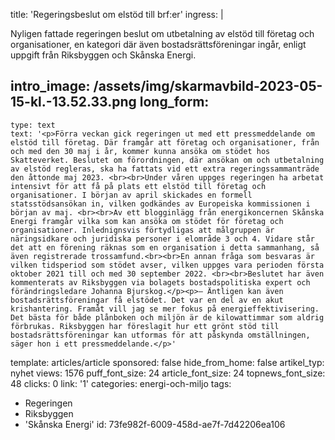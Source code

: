 title: 'Regeringsbeslut om elstöd till brf:er'
ingress: |
  <p>Nyligen fattade regeringen beslut om utbetalning av elstöd till företag och organisationer, en kategori där även bostadsrättsföreningar ingår, enligt uppgift från Riksbyggen och Skånska Energi.
  </p>
  
intro_image: /assets/img/skarmavbild-2023-05-15-kl.-13.52.33.png
long_form:
  -
    type: text
    text: '<p>Förra veckan gick regeringen ut med ett pressmeddelande om elstöd till företag. Där framgår att företag och organisationer, från och med den 30 maj i år, kommer kunna ansöka om stödet hos Skatteverket. Beslutet om förordningen, där ansökan om och utbetalning av elstöd regleras, ska ha fattats vid ett extra regeringssammanträde den åttonde maj 2023. <br><br>Under våren uppges regeringen ha arbetat intensivt för att få på plats ett elstöd till företag och organisationer. I början av april skickades en formell statsstödsansökan in, vilken godkändes av Europeiska kommissionen i början av maj. <br><br>Av ett blogginlägg från energikoncernen Skånska Energi framgår vilka som kan ansöka om stödet för företag och organisationer. Inlednignsvis förtydligas att målgruppen är näringsidkare och juridiska personer i elområde 3 och 4. Vidare står det att en förening räknas som en organisation i detta sammanhang, så även registrerade trossamfund.<br><br>En annan fråga som besvaras är vilken tidsperiod som stödet avser, vilken uppges vara perioden första oktober 2021 till och med 30 september 2022. <br><br>Beslutet har även kommenterats av Riksbyggen via bolagets bostadspolitiska expert och förändringsledare Johanna Bjurskog.</p><p>– Äntligen kan även bostadsrättsföreningar få elstödet. Det var en del av en akut krishantering. Framåt vill jag se mer fokus på energieffektivisering. Det bästa för både plånboken och miljön är de kilowattimmar som aldrig förbrukas. Riksbyggen har föreslagit hur ett grönt stöd till bostadsrättsföreningar kan utformas för att påskynda omställningen, säger hon i ett pressmeddelande.</p>'
template: articles/article
sponsored: false
hide_from_home: false
artikel_typ: nyhet
views: 1576
puff_font_size: 24
article_font_size: 24
topnews_font_size: 48
clicks: 0
link: '1'
categories: energi-och-miljo
tags:
  - Regeringen
  - Riksbyggen
  - 'Skånska Energi'
id: 73fe982f-6009-458d-ae7f-7d42206ea106
